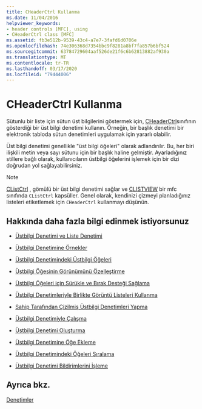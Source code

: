 ```yaml
---
title: CHeaderCtrl Kullanma
ms.date: 11/04/2016
helpviewer_keywords:
- header controls [MFC], using
- CHeaderCtrl class [MFC]
ms.assetid: fb3e512b-9539-43c4-a7e7-3fafd6d0706e
ms.openlocfilehash: 74e306368d7354bbc9f8281a8bf7fa857b6bf524
ms.sourcegitcommit: 63784729604aaf526de21f6c6b62813882af930a
ms.translationtype: MT
ms.contentlocale: tr-TR
ms.lasthandoff: 03/17/2020
ms.locfileid: "79444006"
---
```

# <a name="using-cheaderctrl"></a>CHeaderCtrl Kullanma

Sütunlu bir liste için sütun üst bilgilerini göstermek için, [CHeaderCtrl](../mfc/reference/cheaderctrl-class.md)sınıfının gösterdiği bir üst bilgi denetimi kullanın. Örneğin, bir başlık denetimi bir elektronik tabloda sütun denetimleri uygulamak için yararlı olabilir.

Üst bilgi denetimi genellikle "üst bilgi öğeleri" olarak adlandırılır. Bu, her biri ilişkili metin veya sayı sütunu için bir başlık haline gelmiştir. Ayarladığınız stillere bağlı olarak, kullanıcıların üstbilgi öğelerini işlemek için bir dizi doğrudan yol sağlayabilirsiniz.

> [!NOTE]
>  [CListCtrl](../mfc/reference/clistctrl-class.md) , gömülü bir üst bilgi denetimi sağlar ve [CLISTVIEW](../mfc/reference/clistview-class.md) bir mfc sınıfında `CListCtrl` kapsüller. Genel olarak, kendinizi çizmeyi planladığınız listeleri etiketlemek için `CHeaderCtrl` kullanmayı düşünün.

## <a name="what-do-you-want-to-know-more-about"></a>Hakkında daha fazla bilgi edinmek istiyorsunuz

- [Üstbilgi Denetimi ve Liste Denetimi](../mfc/header-control-and-list-control.md)

- [Üstbilgi Denetimine Örnekler](../mfc/header-control-examples.md)

- [Üstbilgi Denetimindeki Üstbilgi Öğeleri](../mfc/header-items-in-a-header-control.md)

- [Üstbilgi Öğesinin Görünümünü Özelleştirme](../mfc/customizing-the-header-item-s-appearance.md)

- [Üstbilgi Öğeleri için Sürükle ve Bırak Desteği Sağlama](../mfc/providing-drag-and-drop-support-for-header-items.md)

- [Üstbilgi Denetimleriyle Birlikte Görüntü Listeleri Kullanma](../mfc/using-image-lists-with-header-controls.md)

- [Sahip Tarafından Çizilmiş Üstbilgi Denetimleri Yapma](../mfc/making-owner-drawn-header-controls.md)

- [Üstbilgi Denetimiyle Çalışma](../mfc/working-with-a-header-control.md)

- [Üstbilgi Denetimi Oluşturma](../mfc/creating-the-header-control.md)

- [Üstbilgi Denetimine Öğe Ekleme](../mfc/adding-items-to-the-header-control.md)

- [Üstbilgi Denetimindeki Öğeleri Sıralama](../mfc/ordering-items-in-the-header-control.md)

- [Üstbilgi Denetimi Bildirimlerini İşleme](../mfc/processing-header-control-notifications.md)

## <a name="see-also"></a>Ayrıca bkz.

[Denetimler](../mfc/controls-mfc.md)
